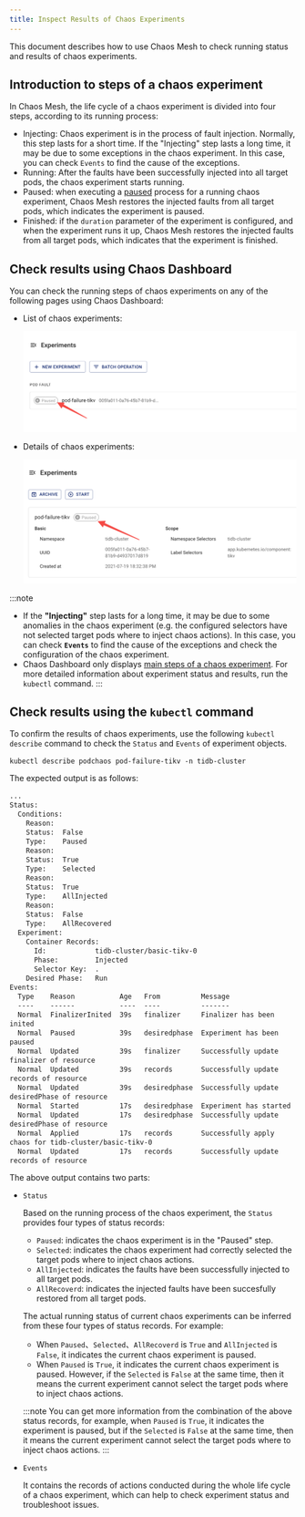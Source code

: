 ```yaml
---
title: Inspect Results of Chaos Experiments
---
```


This document describes how to use Chaos Mesh to check running status and results of chaos experiments.

## Introduction to steps of a chaos experiment

In Chaos Mesh, the life cycle of a chaos experiment is divided into four steps, according to its running process:

- Injecting: Chaos experiment is in the process of fault injection. Normally, this step lasts for a short time. If the "Injecting" step lasts a long time, it may be due to some exceptions in the chaos experiment. In this case, you can check `Events` to find the cause of the exceptions.
- Running: After the faults have been successfully injected into all target pods, the chaos experiment starts running.
- Paused: when executing a [paused](run-a-chaos-experiment.md#pause-chaos-experiments) process for a running chaos experiment, Chaos Mesh restores the injected faults from all target pods, which indicates the experiment is paused.
- Finished: if the `duration` parameter of the experiment is configured, and when the experiment runs it up, Chaos Mesh restores the injected faults from all target pods, which indicates that the experiment is finished.

## Check results using Chaos Dashboard

You can check the running steps of chaos experiments on any of the following pages using Chaos Dashboard:

- List of chaos experiments:

  ![Experimental Status](img/list_chaos_status.png)

- Details of chaos experiments:

  ![Experimental Status](img/chaos_detail_status.png)

:::note

- If the **"Injecting"** step lasts for a long time, it may be due to some anomalies in the chaos experiment (e.g. the configured selectors have not selected target pods where to inject chaos actions). In this case, you can check **`Events`** to find the cause of the exceptions and check the configuration of the chaos experiment.
- Chaos Dashboard only displays [main steps of a chaos experiment](#Introduction-to-steps-of-a-Chaos-experiment). For more detailed information about experiment status and results, run the `kubectl` command. :::

## Check results using the `kubectl` command

To confirm the results of chaos experiments, use the following `kubectl describe` command to check the `Status` and `Events` of experiment objects.

```shell
kubectl describe podchaos pod-failure-tikv -n tidb-cluster
```

The expected output is as follows:

```shell
...
Status:
  Conditions:
    Reason:
    Status:  False
    Type:    Paused
    Reason:
    Status:  True
    Type:    Selected
    Reason:
    Status:  True
    Type:    AllInjected
    Reason:
    Status:  False
    Type:    AllRecovered
  Experiment:
    Container Records:
      Id:            tidb-cluster/basic-tikv-0
      Phase:         Injected
      Selector Key:  .
    Desired Phase:   Run
Events:
  Type    Reason           Age   From          Message
  ----    ------           ----  ----          -------
  Normal  FinalizerInited  39s   finalizer     Finalizer has been inited
  Normal  Paused           39s   desiredphase  Experiment has been paused
  Normal  Updated          39s   finalizer     Successfully update finalizer of resource
  Normal  Updated          39s   records       Successfully update records of resource
  Normal  Updated          39s   desiredphase  Successfully update desiredPhase of resource
  Normal  Started          17s   desiredphase  Experiment has started
  Normal  Updated          17s   desiredphase  Successfully update desiredPhase of resource
  Normal  Applied          17s   records       Successfully apply chaos for tidb-cluster/basic-tikv-0
  Normal  Updated          17s   records       Successfully update records of resource
```

The above output contains two parts:

- `Status`

  Based on the running process of the chaos experiment, the `Status` provides four types of status records:

  - `Paused`: indicates the chaos experiment is in the "Paused" step.
  - `Selected`: indicates the chaos experiment had correctly selected the target pods where to inject chaos actions.
  - `AllInjected`: indicates the faults have been successfully injected to all target pods.
  - `AllRecoverd`: indicates the injected faults have been succesfully restored from all target pods.

  The actual running status of current chaos experiments can be inferred from these four types of status records. For example:

  - When `Paused`、`Selected`、`AllRecoverd` is `True` and `AllInjected` is `False`, it indicates the current chaos experiment is paused.
  - When `Paused` is `True`, it indicates the current chaos experiment is paused. However, if the `Selected` is `False` at the same time, then it means the current experiment cannot select the target pods where to inject chaos actions.

  :::note You can get more information from the combination of the above status records, for example, when `Paused` is `True`, it indicates the experiment is paused, but if the `Selected` is `False` at the same time, then it means the current experiment cannot select the target pods where to inject chaos actions. :::

- `Events`

  It contains the records of actions conducted during the whole life cycle of a chaos experiment, which can help to check experiment status and troubleshoot issues.
